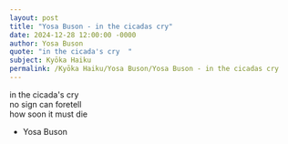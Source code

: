 ```yaml
---
layout: post
title: "Yosa Buson - in the cicadas cry"
date: 2024-12-28 12:00:00 -0000
author: Yosa Buson
quote: "in the cicada's cry  "
subject: Kyōka Haiku
permalink: /Kyōka Haiku/Yosa Buson/Yosa Buson - in the cicadas cry
---
```


in the cicada's cry  
    no sign can foretell  
    how soon it must die

- Yosa Buson
